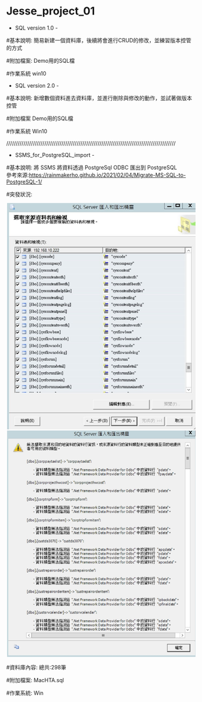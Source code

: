 # Jesse_project_01

- SQL version 1.0 -

#基本說明:
簡易新建一個資料庫，後續將會進行CRUD的修改，並練習版本控管的方式

#附加檔案:
Demo用的SQL檔

#作業系統
win10


- SQL version 2.0 -

#基本說明:
新增數個資料進去資料庫，並進行刪除與修改的動作，並試著做版本控管

#附加檔案
Demo用的SQL檔

#作業系統
Win10


/////////////////////////////////////////////////////////////////////////////////////////


- SSMS_for_PostgreSQL_import -

#基本說明:
將 SSMS 將資料透過 PostgreSql ODBC 匯出到 PostgreSQL <br>
參考來源:https://rainmakerho.github.io/2021/02/04/Migrate-MS-SQL-to-PostgreSQL-1/

#突發狀況:<br>
<div align="center">
	<img src="https://github.com/YiWeiChennn/Jesse_project_01/blob/main/1620723551223.jpg" alt="Editor" width="500" height="600">
	<img src="https://github.com/YiWeiChennn/Jesse_project_01/blob/main/1620723570429.jpg" alt="Editor" width="500" height="600">
</div>

#資料庫內容:
總共:298筆



#附加檔案:
MacHTA.sql

#作業系統:
Win
